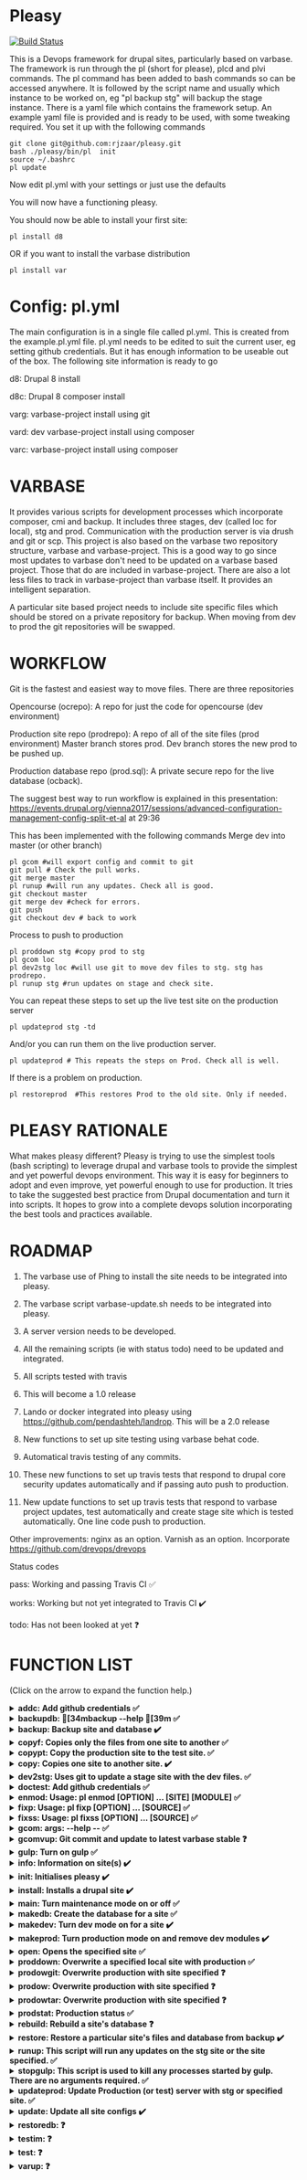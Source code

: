 # Pleasy

[![Build Status](https://travis-ci.com/rjzaar/pleasy.svg?branch=master)](https://travis-ci.com/rjzaar/pleasy)

This is a Devops framework for drupal sites, particularly based on varbase.
The framework is run through the pl (short for please), plcd and plvi commands.
The pl command has been added to bash commands so can be accessed anywhere. It is followed by the script name and usually which instance to be worked on, eg "pl backup stg" will backup the stage instance.
There is a yaml file which contains the framework setup. An example yaml file is provided and is ready to be used, with some tweaking required.
You set it up with the following commands

```
git clone git@github.com:rjzaar/pleasy.git 
bash ./pleasy/bin/pl  init
source ~/.bashrc
pl update
```
Now edit pl.yml with your settings or just use the defaults

You will now have a functioning pleasy.

You should now be able to install your first site:
```
pl install d8
```
OR if you want to install the varbase distribution
```
pl install var
```

# Config: pl.yml

The main configuration is in a single file called pl.yml. This is created from the example.pl.yml file. pl.yml needs
to be edited to suit the current user, eg setting github credentials. But it has enough information to be useable 
out of the box. The following site information is ready to go

d8: Drupal 8 install

d8c: Drupal 8 composer install

varg: varbase-project install using git

vard: dev varbase-project install using composer

varc: varbase-project install using composer 

# VARBASE

It provides various scripts for development processes which incorporate composer, cmi and backup. It includes three 
stages, dev (called loc for local), stg and prod. Communication with the production server is via drush and git or scp.
This project is also based on the varbase two repository structure, varbase and varbase-project.
This is a good way to go since most updates to varbase don't need to be updated on a varbase based project.
Those that do are included in varbase-project.
There are also a lot less files to track in varbase-project than varbase itself.
It provides an intelligent separation.

A particular site based project needs to include site specific files which should be stored on a private 
repository for backup. When moving from dev to prod the git repositories will be swapped.

# WORKFLOW

Git is the fastest and easiest way to move files. There are three repositories

Opencourse (ocrepo): A repo for just the code for opencourse (dev environment)

Production site repo (prodrepo): A repo of all of the site files (prod environment) Master branch stores prod. Dev
branch stores the new prod to be pushed up.

Production database repo (prod.sql): A private secure repo for the live database (ocback).

The suggest best way to run workflow is explained in this presentation: 
https://events.drupal.org/vienna2017/sessions/advanced-configuration-management-config-split-et-al
  at 29:36
  
This has been implemented with the following commands
Merge dev into master (or other branch)
```
pl gcom #will export config and commit to git
git pull # Check the pull works.
git merge master
pl runup #will run any updates. Check all is good.
git checkout master 
git merge dev #check for errors.
git push
git checkout dev # back to work
```
Process to push to production
```
pl proddown stg #copy prod to stg
pl gcom loc
pl dev2stg loc #will use git to move dev files to stg. stg has prodrepo.
pl runup stg #run updates on stage and check site.
```
You can repeat these steps to set up the live test site on the production server

```
pl updateprod stg -td
```
And/or you can run them on the live production server.
```
pl updateprod # This repeats the steps on Prod. Check all is well.
```
If there is a problem on production.

```
pl restoreprod  #This restores Prod to the old site. Only if needed.
```
 
# PLEASY RATIONALE

What makes pleasy different? Pleasy is trying to use the simplest tools (bash scripting) to leverage drupal and varbase tools 
to provide the simplest and yet powerful devops environment. This way it is easy for beginners to adopt and even improve, yet
powerful enough to use for production. It tries to take the suggested best practice from Drupal documentation and turn it into
scripts. It hopes to grow into a complete devops solution incorporating the best tools and practices available. 

# ROADMAP

1) The varbase use of Phing to install the site needs to be integrated into pleasy.

2) The varbase script varbase-update.sh needs to be integrated into pleasy.

3) A server version needs to be developed.

4) All the remaining scripts (ie with status todo) need to be updated and integrated.

5) All scripts tested with travis

6) This will become a 1.0 release

7) Lando or docker integrated into pleasy using https://github.com/pendashteh/landrop. This will be a 2.0 release

8) New functions to set up site testing using varbase behat code.

9) Automatical travis testing of any commits.

10) These new functions to set up travis tests that respond to drupal core security updates automatically and if passing auto push to production.

11) New update functions to set up travis tests that respond to varbase project updates, test automatically and create stage site which is tested automatically. One line code push to production.

Other improvements: nginx as an option. Varnish as an option. Incorporate https://github.com/drevops/drevops



Status codes

pass: Working and passing Travis CI :white_check_mark:

works: Working but not yet integrated to Travis CI :heavy_check_mark:

todo: Has not been looked at yet :question:


# FUNCTION LIST

(Click on the arrow to expand the function help.)


<details>

**<summary>addc: Add github credentials :white_check_mark: </summary>**
Usage: pl addc [OPTION]
  This script is used to add github credentials

  Mandatory arguments to long options are mandatory for short options too.
    -h --help               Display help (Currently displayed)

  Examples:
  pl addc 

</details>

<details>

**<summary>backupdb: [34mbackup --help [39m :white_check_mark: </summary>**
--**BROKEN DOCUMENTATION**--
Backs up the database only
    Usage: pl backupdb [OPTION] ... [SOURCE]
  This script is used to backup a particular site's database.
  You just need to state the sitename, eg dev.

  Mandatory arguments to long options are mandatory for short options too.
    -h --help               Display help (Currently displayed)
    -m --message='msg'      Enter an optional message to accompany the backup

  Examples:
  pl backupdb -h
  pl backupdb dev
  pl backupdb tim -m 'First tim backup'
  pl backupdb --message='Love' love
  END HELP
--**BROKEN DOCUMENTATION**--

</details>

<details>

**<summary>backup: Backup site and database :heavy_check_mark: </summary>**
Usage: pl backup [OPTION] ... [SOURCE] [MESSAGE]
This script is used to backup a particular site's files and database.
You just need to state the sitename, eg dev and an optional message.

Mandatory arguments to long options are mandatory for short options too.
  -h --help               Display help (Currently displayed)
  -d --debug              Provide debug information when running this script.
  -g --git                Also create a git backup of site.

Examples:
pl backup -h
pl backup dev
pl backup tim 'First tim backup'
END HELP

</details>

<details>

**<summary>copyf: Copies only the files from one site to another :white_check_mark: </summary>**
Usage: pl copyf [OPTION] ... [SOURCE]
This script will copy one site to another site. It will copy only the files
but will set up the site settings. If no argument is given, it will copy dev
to stg If one argument is given it will copy dev to the site specified If two
arguments are give it will copy the first to the second.

Mandatory arguments to long options are mandatory for short options too.
  -h --help               Display help (Currently displayed)

Examples:

</details>

<details>

**<summary>copypt: Copy the production site to the test site. :white_check_mark: </summary>**
Usage: pl copypt [OPTION]
  This script is used to copy the production site to the test site. The site
  details are in pl.yml.

  Mandatory arguments to long options are mandatory for short options too.
    -h --help               Display help (Currently displayed)

  Examples:
  pl copypt 

</details>

<details>

**<summary>copy: Copies one site to another site. :heavy_check_mark: </summary>**
    Usage: pl copy [OPTION] ... [SOURCE] [DESTINATION]
This script will copy one site to another site. It will copy all
files, set up the site settings and import the database. If no
argument is given, it will copy dev to stg. If one argument is given it
will copy dev to the site specified. If two arguments are give it will
copy the first to the second.

Mandatory arguments to long options are mandatory for short options too.
  -h --help               Display help (Currently displayed)
  -d --debug              Provide debug information when running this script.

Examples:

</details>

<details>

**<summary>dev2stg: Uses git to update a stage site with the dev files. :white_check_mark: </summary>**
Usage: pl dev2stg [OPTION] ... [SOURCE]
This script will use git to update the files from dev repo (ocdev) on the stage
site dev to stg. If one argument is given it will copy dev to the site
specified. If two arguments are give it will copy the first to the second.
Presumes the dev git has already been pushed. Git is used for this rather than
simple file transfer so it follows the requirements in .gitignore.

Mandatory arguments to long options are mandatory for short options too.
  -h --help               Display help (Currently displayed)
  -d --debug              Provide debug information when running this script.

Examples:

</details>

<details>

**<summary>doctest: Add github credentials :white_check_mark: </summary>**
Usage: pl addc [OPTION]
  This script is used to add github credentials

  Mandatory arguments to long options are mandatory for short options too.
    -h --help               Display help (Currently displayed)

  Examples:
  pl addc 

</details>

<details>

**<summary>enmod: Usage: pl enmod [OPTION] ... [SITE] [MODULE] :white_check_mark: </summary>**
--**BROKEN DOCUMENTATION**--
This script will install a module first using composer, then fix the file/dir
ownership and then enable the module using drush automatically.

Mandatory arguments to long options are mandatory for short options too.
  -h --help               Display help (Currently displayed)

Examples:
--**BROKEN DOCUMENTATION**--

</details>

<details>

**<summary>fixp: Usage: pl fixp [OPTION] ... [SOURCE] :white_check_mark: </summary>**
--**BROKEN DOCUMENTATION**--
This script is used to fix permissions of a Drupal site You just need to
state the sitename, eg dev.

Mandatory arguments to long options are mandatory for short options too.
  -h --help               Display help (Currently displayed)

Examples:
--**BROKEN DOCUMENTATION**--

</details>

<details>

**<summary>fixss: Usage: pl fixss [OPTION] ... [SOURCE] :white_check_mark: </summary>**
--**BROKEN DOCUMENTATION**--
This will fix (or set) the site settings in local.settings.php You just need
to state the sitename, eg dev.

Mandatory arguments to long options are mandatory for short options too.
  -h --help               Display help (Currently displayed)

Examples:
--**BROKEN DOCUMENTATION**--

</details>

<details>

**<summary>gcom: args:  --help -- :white_check_mark: </summary>**
--**BROKEN DOCUMENTATION**--
Git commit code with optional backup
Usage: pl gcom [SITE] [MESSAGE] [OPTION]
This script will export config and git commit changes to [SITE] with [MESSAGE].\
If you have access rights, you can commit changes to pleasy itself by using pl
for [SITE] or pleasy.

OPTIONS
  -h --help               Display help (Currently displayed)
  -b --backup             Backup site after commit
  -v --verbose            Provide messages of what is happening
  -d --debug              Provide messages to help with debugging this function

Examples:
pl gcom loc "Fixed error on blah." -bv\
pl gcom pl "Improved gcom."
--**BROKEN DOCUMENTATION**--

</details>

<details>

**<summary>gcomvup: Git commit and update to latest varbase stable :question: </summary>**
Usage: pl gcomvup [OPTION] ... [SITE] [MESSAGE]
Varbase update, git commit changes and backup. This script follows the
correct path to git commit changes You just need to state the
sitename, eg dev.

Mandatory arguments to long options are mandatory for short options too.
  -h --help               Display help (Currently displayed)

Examples:
pl gcomvup -h
pl gcomvup dev (relative dev folder)
pl gcomvup tim 'First tim backup'
END HELP

</details>

<details>

**<summary>gulp: Turn on gulp :white_check_mark: </summary>**
Usage: pl gulp [OPTION] ... [SITE] [URL]
This script is used to set up gulp browser sync for a particular page. You
just need to state the sitename and optionally a particular page
, eg loc and http://pleasy.loc/sar

Mandatory arguments to long options are mandatory for short options too.
  -h --help               Display help (Currently displayed)

Examples:
pl gulp loc
pl gulp loc http://pleasy.loc/sar

END HELP

</details>

<details>

**<summary>info: Information on site(s) :heavy_check_mark: </summary>**
Usage: pl info [SITE] [TYPE] [OPTION]
This script is used to provide various information about a site.
You just need to state the sitename, eg dev and optionally the type of information

Mandatory arguments to long options are mandatory for short options too.
  -h --help               Display help (Currently displayed)
  -d --debug              Provide debug information when running this script.

Examples:
pl info -h
pl info dev
END HELP

</details>

<details>

**<summary>init: Initialises pleasy :heavy_check_mark: </summary>**
  Usage: pl init [OPTION]
This will set up pleasy and initialise the sites as per
pl.yml, including the current production shared database.
This will install many programs, which will be listed at
the end.

Mandatory arguments to long options are mandatory for short options too.
    -y --yes                Force all install options to yes (Recommended)
    -h --help               Display help (Currently displayed)
    -s --step={1,15}        FOR DEBUG USE, start at step number as seen in code
    -n --nopassword         Nopassword. This will give the user full sudo access without requireing a password!
                            This could be a security issue for some setups. Use with caution!
    -t --test            This option is only for test environments like Travis, eg there is no mysql root password.

Examples:
git clone git@github.com:rjzaar/pleasy.git [sitename]  #eg git clone git@github.com:rjzaar/pleasy.git mysite.org
bash ./pleasy/bin/pl  init # or if using [sitename]
bash ./[sitename]/bin/pl init

then if debugging:

bash ./[sitename]/bin/pl init -s=6  # to start at step 6.

INSTALL LIST:
    sudo apt-get install gawk
    sudo $folderpath/scripts/lib/installsudoers.sh "$folderpath\/bin" $user
    sudo apt-get install apache2 php libapache2-mod-php php-mysql curl php-cli \
    php-gd php-mbstring php-gettext php-xml php-curl php-bz2 php-zip git unzip
    php-xdebug -y
    sudo apt-get -y install mysql-server
    sudo apt-get install phpmyadmin -y
    php -r "copy('https://getcomposer.org/installer', 'composer-setup.php');"
    HASH="$(wget -q -O - https://composer.github.io/installer.sig)"
    sudo php composer-setup.php --install-dir=/usr/local/bin --filename=composer
    curl https://drupalconsole.com/installer -L -o drupal.phar
    sudo apt install nodejs build-essential
    curl -L https://npmjs.com/install.sh | sh
    sudo apt install npm
    sudo npm install gulp-cli -g
    sudo npm install gulp -D
END OF HELP

</details>

<details>

**<summary>install: Installs a drupal site :heavy_check_mark: </summary>**
Usage: pl install site [OPTION]
This script is used to install a variety of drupal flavours particularly
opencourse This will use opencourse-project as a wrapper. It is presumed you
have already cloned opencourse-project.  You just need to specify the site name
as a single argument.  All the settings for that site are in pl.yml If no site
name is given then the default site is created.

Mandatory arguments to long options are mandatory for short options too.
  -h --help               Display help (Currently displayed)
  -y --yes                Auto Yes to all options
  -f --files              Only install site files. No database
  -s --step=[INT]         Restart at the step specified.
  -b --build-step=[INT]   Restart the build at step specified (step=6)
  -d --debug              Provide debug information when running this script.
  -t --test               This option is only for test environments like Travis, eg there is no mysql root password.
  -e --extras             Install extra features like yarn and bower

Examples:
pl install d8
pl install ins -b=6 #To start from installing the modules.
pl install loc -s=3 #start from composer install
END HELP

</details>

<details>

**<summary>main: Turn maintenance mode on or off :white_check_mark: </summary>**
Usage: pl main [OPTION] ... [SITE] [MODULES]
This script will turn maintenance mode on or off. You will need to specify the
site first than on or off, eg pl main loc on

Mandatory arguments to long options are mandatory for short options too.
  -h --help               Display help (Currently displayed)

Examples:
pl main loc on
pl main dev off
END HELP

</details>

<details>

**<summary>makedb: Create the database for a site :white_check_mark: </summary>**
Usage: pl makedb [OPTION] ... [SITE]
<ADD DESC HERE>

Mandatory arguments to long options are mandatory for short options too.
  -h --help               Display help (Currently displayed)
  -d --debug              Provide messages to help with debugging this function

Examples:
END HELP

</details>

<details>

**<summary>makedev: Turn dev mode on for a site :heavy_check_mark: </summary>**
Usage: pl makedev [OPTION] ... [SITE]
This script is used to turn on dev mode and enable dev modules.
You just need to state the sitename, eg stg.

Mandatory arguments to long options are mandatory for short options too.
  -h --help               Display help (Currently displayed)
  -d --debug              Provide debug information when running this script.

Examples:
pl makedev loc
END HELP

</details>

<details>

**<summary>makeprod: Turn production mode on and remove dev modules :heavy_check_mark: </summary>**
Usage: pl makeprod [OPTION] ... [SITE]
This script is used to turn off dev mode and uninstall dev modules.  You just
need to state the sitename, eg stg.

Mandatory arguments to long options are mandatory for short options too.
  -h --help               Display help (Currently displayed)
  -d --debug              Provide debug information when running this script.

Examples:
END HELP

</details>

<details>

**<summary>open: Opens the specified site :white_check_mark: </summary>**
Usage: pl open [OPTION] ... [SOURCE]
This script will open the specified site.

Mandatory arguments to long options are mandatory for short options too.
  -h --help               Display help (Currently displayed)

Examples:
pl open loc

</details>

<details>

**<summary>proddown: Overwrite a specified local site with production :white_check_mark: </summary>**
Usage: pl proddown [OPTION] ... [SITE]
This script is used to overwrite a local site with the actual external production
site. If no site specified, localprod will be used. The external site details are also set in pl.yml under prod: Note: once
the local site has been locally backedup, then it can just be restored from there
if need be.

Mandatory arguments to long options are mandatory for short options too.
  -h --help               Display help (Currently displayed)
  -s --step=[1-2]         Select step to proceed (If it stalls on a step)
  -d --debug              Provide messages to help with debugging this function


Examples:
pl proddown stg
pl proddown stg -s=2
pl proddown
END HELP

</details>

<details>

**<summary>prodowgit: Overwrite production with site specified :question: </summary>**
Usage: pl prodow [OPTION] ... [SITE]
This script will overwrite production with the site chosen It will first backup
prod The external site details are also set in pl.yml under prod:

Mandatory arguments to long options are mandatory for short options too.
  -h --help               Display help (Currently displayed)
  -y --yes                Auto Yes to all options
  -s --step=[INT]         Restart at the step specified.

Examples:
pl prodow stg
END HELP

</details>

<details>

**<summary>prodow: Overwrite production with site specified :question: </summary>**
Usage: pl prodow [OPTION] ... [SITE]
This script will overwrite production with the site chosen It will first backup
prod The external site details are also set in pl.yml under prod:

Mandatory arguments to long options are mandatory for short options too.
  -h --help               Display help (Currently displayed)
  -y --yes                Auto Yes to all options
  -s --step=[INT]         Restart at the step specified.

Examples:
pl prodow stg
END HELP

</details>

<details>

**<summary>prodowtar: Overwrite production with site specified :question: </summary>**
Usage: pl prodow [OPTION] ... [SITE]
This script will overwrite production with the site chosen It will first backup
prod The external site details are also set in pl.yml under prod:

Mandatory arguments to long options are mandatory for short options too.
  -h --help               Display help (Currently displayed)
  -y --yes                Auto Yes to all options
  -s --step=[INT]         Restart at the step specified.

Examples:
pl prodowtar stg
END HELP

</details>

<details>

**<summary>prodstat: Production status :white_check_mark: </summary>**
Usage: pl prodow [OPTION] ... [SITE]
This script will provide the status of the production site

Mandatory arguments to long options are mandatory for short options too.
  -h --help               Display help (Currently displayed)

Examples:
pl prodstat
END HELP

</details>

<details>

**<summary>rebuild: Rebuild a site's database :question: </summary>**
Usage: pl rebuild [OPTION] ... [SITE]
This script is used to rebuild a particular site's database. You just need to
state the sitename, eg loc.

Mandatory arguments to long options are mandatory for short options too.
  -h --help               Display help (Currently displayed)

Examples:
END HELP

</details>

<details>

**<summary>restore: Restore a particular site's files and database from backup :heavy_check_mark: </summary>**
Usage: pl restore [FROM] [TO] [OPTION]
You just need to state the sitename, eg dev.
You can alternatively restore the site into a different site which is the second argument.
If the [FROM] site is prod, and the production method is git, git will be used to restore production

OPTIONS
  -h --help               Display help (Currently displayed)
  -d --debug              Provide debug information when running this script.
  -s --step=[INT]         Restart at the step specified.
  -f --first              Use the latest backup
  -y --yes                Auto delete current content

Examples:
pl restore loc
pl restore loc stg -fy
pl restore -h
pl restore loc -d
pl restore prod stg

</details>

<details>

**<summary>runup: This script will run any updates on the stg site or the site specified. :white_check_mark: </summary>**
Usage: pl runupdates [OPTION] ... [SOURCE]
This script presumes the files including composer.json have been updated in some way and will now run those updates.

Mandatory arguments to long options are mandatory for short options too.
  -h --help               Display help (Currently displayed)

Examples:
pl runup loc
pl runup test # This will run the updates on the external test server.

</details>

<details>

**<summary>stopgulp: This script is used to kill any processes started by gulp. There are no arguments required. :white_check_mark: </summary>**
--**BROKEN DOCUMENTATION**--

--**BROKEN DOCUMENTATION**--

</details>

<details>

**<summary>updateprod: Update Production (or test) server with stg or specified site. :white_check_mark: </summary>**
Usage: pl updateprod [OPTION] ... [SITE] [MESSAGE]
This will copy stg or site specified to the production (or test) server and run
the updates on that server. It will also backup the server. It presumes the server
has git which will be used to restore the server if there was a problem.

Mandatory arguments to long options are mandatory for short options too.
  -h --help               Display help (Currently displayed)
  -d --debug              Provide debug information when running this script.
  -t --test               Update the test server not production.

Examples:
pl updateprod # This will use the site specified in pl.yml by sites: stg:
pl updateprod d8 # This will update production with the d8 site.
pl updateprod d8 -t # This will update the test site specified in pl.yml with the d8 site.

</details>

<details>

**<summary>update: Update all site configs :heavy_check_mark: </summary>**
Usage: pl update [OPTION]
This script will update the configs for all sites

Mandatory arguments to long options are mandatory for short options too.
  -h --help               Display help (Currently displayed)
  -d --debug              Provide debug information when running this script.

Examples:

</details>

<details>

**<summary>restoredb:  :question: </summary>**
**DOCUMENTATION NOT IMPLEMENTED**

</details>

<details>

**<summary>testim:  :question: </summary>**
**DOCUMENTATION NOT IMPLEMENTED**

</details>

<details>

**<summary>test:  :question: </summary>**
**DOCUMENTATION NOT IMPLEMENTED**

</details>

<details>

**<summary>varup:  :question: </summary>**
**DOCUMENTATION NOT IMPLEMENTED**

</details>

